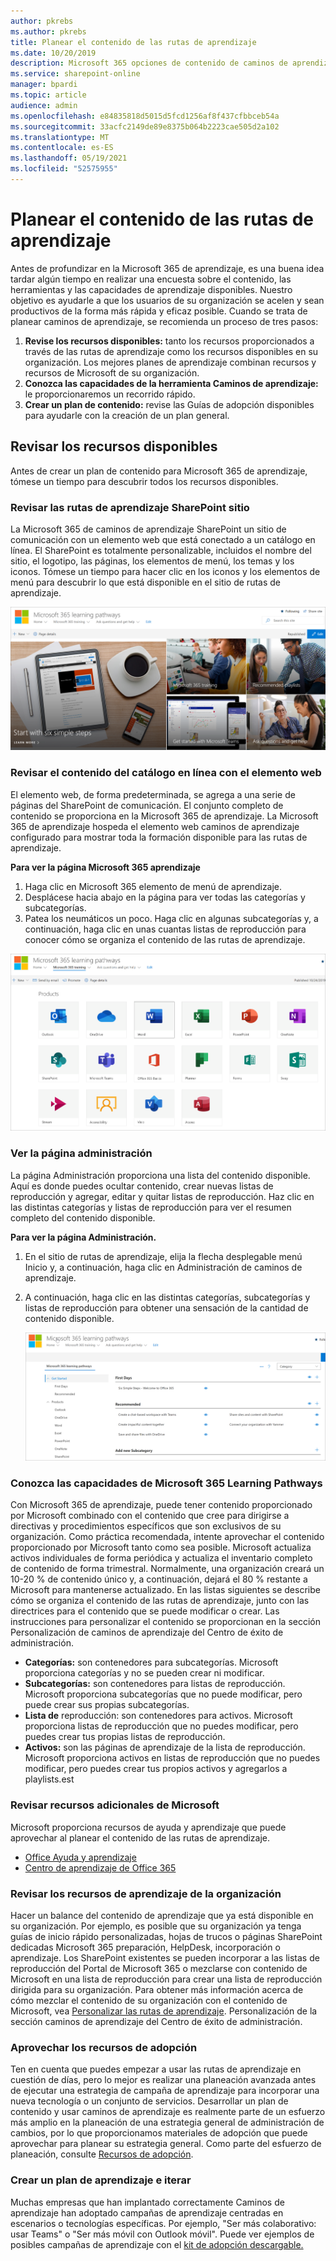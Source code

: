 ```yaml
---
author: pkrebs
ms.author: pkrebs
title: Planear el contenido de las rutas de aprendizaje
ms.date: 10/20/2019
description: Microsoft 365 opciones de contenido de caminos de aprendizaje disponibles.
ms.service: sharepoint-online
manager: bpardi
ms.topic: article
audience: admin
ms.openlocfilehash: e84835818d5015d5fcd1256af8f437cfbbceb54a
ms.sourcegitcommit: 33acfc2149de89e8375b064b2223cae505d2a102
ms.translationtype: MT
ms.contentlocale: es-ES
ms.lasthandoff: 05/19/2021
ms.locfileid: "52575955"
---
```

# <a name="plan-your-learning-pathways-content"></a>Planear el contenido de las rutas de aprendizaje
Antes de profundizar en la Microsoft 365 de aprendizaje, es una buena idea tardar algún tiempo en realizar una encuesta sobre el contenido, las herramientas y las capacidades de aprendizaje disponibles. Nuestro objetivo es ayudarle a que los usuarios de su organización se acelen y sean productivos de la forma más rápida y eficaz posible. Cuando se trata de planear caminos de aprendizaje, se recomienda un proceso de tres pasos:

1. **Revise los recursos disponibles:** tanto los recursos proporcionados a través de las rutas de aprendizaje como los recursos disponibles en su organización. Los mejores planes de aprendizaje combinan recursos y recursos de Microsoft de su organización.
2. **Conozca las capacidades de la herramienta Caminos de aprendizaje:** le proporcionaremos un recorrido rápido. 
3. **Crear un plan de contenido:** revise las Guías de adopción disponibles para ayudarle con la creación de un plan general.

## <a name="review-the-available-resources"></a>Revisar los recursos disponibles
Antes de crear un plan de contenido para Microsoft 365 de aprendizaje, tómese un tiempo para descubrir todos los recursos disponibles.  

### <a name="review-the-learning-pathways-sharepoint-site"></a>Revisar las rutas de aprendizaje SharePoint sitio
La Microsoft 365 de caminos de aprendizaje SharePoint un sitio de comunicación con un elemento web que está conectado a un catálogo en línea. El SharePoint es totalmente personalizable, incluidos el nombre del sitio, el logotipo, las páginas, los elementos de menú, los temas y los iconos. Tómese un tiempo para hacer clic en los iconos y los elementos de menú para descubrir lo que está disponible en el sitio de rutas de aprendizaje.

![Fotos rutas de aprendizaje en uso.](media/cg-introducing.png)

### <a name="review-the-content-from-the-online-catalog-with-the-web-part"></a>Revisar el contenido del catálogo en línea con el elemento web
El elemento web, de forma predeterminada, se agrega a una serie de páginas del SharePoint de comunicación. El conjunto completo de contenido se proporciona en la Microsoft 365 de aprendizaje. La Microsoft 365 de aprendizaje hospeda el elemento web caminos de aprendizaje configurado para mostrar toda la formación disponible para las rutas de aprendizaje. 

**Para ver la página Microsoft 365 aprendizaje**
1. Haga clic en Microsoft 365 elemento de menú de aprendizaje. 
1. Desplácese hacia abajo en la página para ver todas las categorías y subcategorías.
2. Patea los neumáticos un poco. Haga clic en algunas subcategorías y, a continuación, haga clic en unas cuantas listas de reproducción para conocer cómo se organiza el contenido de las rutas de aprendizaje. 

![La ventana muestra iconos de categorías de caminos de aprendizaje.](media/cg-adminsuccesscenterplan_01.png)

### <a name="view-the-administration-page"></a>Ver la página administración
La página Administración proporciona una lista del contenido disponible. Aquí es donde puedes ocultar contenido, crear nuevas listas de reproducción y agregar, editar y quitar listas de reproducción. Haz clic en las distintas categorías y listas de reproducción para ver el resumen completo del contenido disponible. 

**Para ver la página Administración.**
1. En el sitio de rutas de aprendizaje, elija la flecha desplegable menú Inicio y, a continuación, haga clic en Administración de caminos de aprendizaje.  
2. A continuación, haga clic en las distintas categorías, subcategorías y listas de reproducción para obtener una sensación de la cantidad de contenido disponible. 

   ![Ventana de opciones de rutas de ejemplo.](media/cg-adminsuccesscenterplan_02.png)

### <a name="get-to-know-the-capabilities-of-microsoft-365-learning-pathways"></a>Conozca las capacidades de Microsoft 365 Learning Pathways
Con Microsoft 365 de aprendizaje, puede tener contenido proporcionado por Microsoft combinado con el contenido que cree para dirigirse a directivas y procedimientos específicos que son exclusivos de su organización. Como práctica recomendada, intente aprovechar el contenido proporcionado por Microsoft tanto como sea posible. Microsoft actualiza activos individuales de forma periódica y actualiza el inventario completo de contenido de forma trimestral. Normalmente, una organización creará un 10-20 % de contenido único y, a continuación, dejará el 80 % restante a Microsoft para mantenerse actualizado. En las listas siguientes se describe cómo se organiza el contenido de las rutas de aprendizaje, junto con las directrices para el contenido que se puede modificar o crear. Las instrucciones para personalizar el contenido se proporcionan en la sección Personalización de caminos de aprendizaje del Centro de éxito de administración.

- **Categorías:** son contenedores para subcategorías. Microsoft proporciona categorías y no se pueden crear ni modificar.
- **Subcategorías:** son contenedores para listas de reproducción. Microsoft proporciona subcategorías que no puede modificar, pero puede crear sus propias subcategorías. 
- **Lista de** reproducción: son contenedores para activos. Microsoft proporciona listas de reproducción que no puedes modificar, pero puedes crear tus propias listas de reproducción.  
- **Activos:** son las páginas de aprendizaje de la lista de reproducción. Microsoft proporciona activos en listas de reproducción que no puedes modificar, pero puedes crear tus propios activos y agregarlos a playlists.est

### <a name="review-additional-resources-from-microsoft"></a>Revisar recursos adicionales de Microsoft
Microsoft proporciona recursos de ayuda y aprendizaje que puede aprovechar al planear el contenido de las rutas de aprendizaje.  

-  [Office Ayuda y aprendizaje](https://support.office.com)
-  [Centro de aprendizaje de Office 365](https://support.office.com/office-training-center)

### <a name="review-the-learning-resources-in-your-organization"></a>Revisar los recursos de aprendizaje de la organización
Hacer un balance del contenido de aprendizaje que ya está disponible en su organización.
Por ejemplo, es posible que su organización ya tenga guías de inicio rápido personalizadas, hojas de trucos o páginas SharePoint dedicadas Microsoft 365 preparación, HelpDesk, incorporación o aprendizaje. Los SharePoint existentes se pueden incorporar a las listas de reproducción del Portal de Microsoft 365 o mezclarse con contenido de Microsoft en una lista de reproducción para crear una lista de reproducción dirigida para su organización. Para obtener más información acerca de cómo mezclar el contenido de su organización con el contenido de Microsoft, vea [Personalizar las rutas de aprendizaje](custom_overview.md). Personalización de la sección caminos de aprendizaje del Centro de éxito de administración.

### <a name="leverage-the-adoption-resources"></a>Aprovechar los recursos de adopción
Ten en cuenta que puedes empezar a usar las rutas de aprendizaje en cuestión de días, pero lo mejor es realizar una planeación avanzada antes de ejecutar una estrategia de campaña de aprendizaje para incorporar una nueva tecnología o un conjunto de servicios. Desarrollar un plan de contenido y usar caminos de aprendizaje es realmente parte de un esfuerzo más amplio en la planeación de una estrategia general de administración de cambios, por lo que proporcionamos materiales de adopción que puede aprovechar para planear su estrategia general. Como parte del esfuerzo de planeación, consulte [Recursos de adopción](https://resources.techcommunity.microsoft.com/adoption/).

### <a name="build-a-learning-plan-and-iterate"></a>Crear un plan de aprendizaje e iterar 
Muchas empresas que han implantado correctamente Caminos de aprendizaje han adoptado campañas de aprendizaje centradas en escenarios o tecnologías específicas. Por ejemplo, "Ser más colaborativo: usar Teams" o "Ser más móvil con Outlook móvil". Puede ver ejemplos de posibles campañas de aprendizaje con el [kit de adopción descargable.](https://teamworktools.azurewebsites.net/m365lp/m365lpadoptionkit.zip)


 
